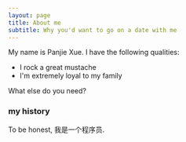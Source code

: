 ```yaml
---
layout: page
title: About me
subtitle: Why you'd want to go on a date with me
---
```


My name is Panjie Xue. I have the following qualities:

- I rock a great mustache
- I'm extremely loyal to my family

What else do you need?

### my history

To be honest, 我是一个程序员.

